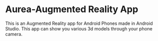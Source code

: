 # Aurea-Augmented Reality App
This is an Augmented Reality app for Android Phones made in Android Studio. This app can show you various 3d models through your phone camera.
